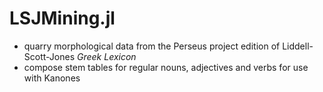 # LSJMining.jl

- quarry morphological data from the Perseus project edition of Liddell-Scott-Jones *Greek Lexicon*
- compose stem tables for regular nouns, adjectives and verbs for use with Kanones